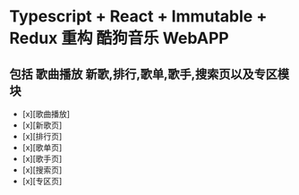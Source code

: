 # Typescript + React + Immutable + Redux 重构 酷狗音乐 WebAPP

## 包括 歌曲播放 新歌,排行,歌单,歌手,搜索页以及专区模块

- [x][歌曲播放]
- [x][新歌页]
- [x][排行页]
- [x][歌单页]
- [x][歌手页]
- [x][搜索页]
- [x][专区页]

